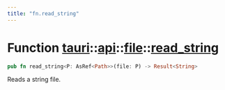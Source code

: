 ```yaml
---
title: "fn.read_string"
---
```


# Function [tauri](/docs/api/rust/tauri/../../index.html)::​[api](/docs/api/rust/tauri/../index.html)::​[file](/docs/api/rust/tauri/index.html)::​[read_string](/docs/api/rust/tauri/)

```rs
pub fn read_string<P: AsRef<Path>>(file: P) -> Result<String>
```

Reads a string file.
